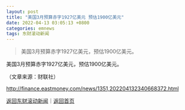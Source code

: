 ```yaml
---
layout: post
title: "美国3月预算赤字1927亿美元 预估1900亿美元"
date: 2022-04-13 03:05:13 +0800
categories: emnews
tags: 东财滚动新闻
---
```

> 美国3月预算赤字1927亿美元，预估1900亿美元。

<p>美国3月预算赤字1927亿美元，预估1900亿美元。</p><p class="em_media">（文章来源：财联社）</p>

<http://finance.eastmoney.com/news/1351,202204132340668372.html>

[返回东财滚动新闻](//finews.withounder.com/emnews/)｜[返回首页](//finews.withounder.com/)